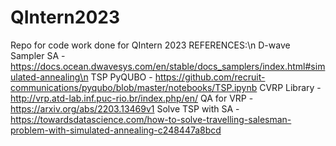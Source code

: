 # QIntern2023
Repo for code work done for QIntern 2023
REFERENCES:\n
D-wave Sampler SA - https://docs.ocean.dwavesys.com/en/stable/docs_samplers/index.html#simulated-annealing\n
TSP PyQUBO        - https://github.com/recruit-communications/pyqubo/blob/master/notebooks/TSP.ipynb
CVRP Library	  - http://vrp.atd-lab.inf.puc-rio.br/index.php/en/
QA for VRP	  - https://arxiv.org/abs/2203.13469v1
Solve TSP with SA - https://towardsdatascience.com/how-to-solve-travelling-salesman-problem-with-simulated-annealing-c248447a8bcd
